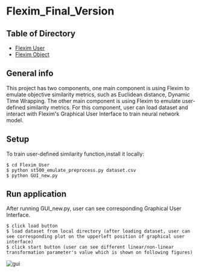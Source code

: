 
# Flexim_Final_Version
## Table of Directory
* [Flexim User](https://github.com/chelsea97/Flexim_Final_Version/tree/main/Flexim_User)
* [Flexim Object](https://github.com/chelsea97/Flexim_Final_Version/tree/main/Flexim_object)
## General info
This project has two components, one main component is using Flexim to emulate objective similarity metrics, such as Euclidean distance, Dynamic Time Wrapping. The other main component is using Flexim to emulate user-defined similarity metrics. For this component, user can load dataset and interact with Flexim's Graphical User Interface to train neural network model. 
## Setup
To train user-defined similarity function,install it locally:
```
$ cd Flexim_User
$ python st500_emulate_preprocess.py dataset.csv
$ python GUI_new.py
```
## Run application
After running GUI_new.py, user can see corresponding Graphical User Interface.
```
$ click load button
$ load dataset from local directory (after loading dataset, user can see corresponding plot on the upperleft position of graphical user interface)
$ click start button (user can see different linear/non-linear transformation parameter's value which is shown on following figures)
```
![gui](https://user-images.githubusercontent.com/28042893/212168889-9af1a342-12a7-4d35-a552-afe30f886fbf.png)
